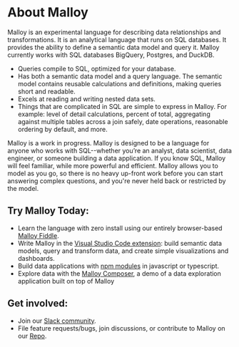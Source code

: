 # About Malloy

Malloy is an experimental language for describing data relationships and transformations. It is an analytical language that runs on SQL databases. It provides the ability to define a semantic data model and query it. Malloy currently works with SQL databases BigQuery, Postgres, and DuckDB.
- Queries compile to SQL, optimized for your database.
- Has both a semantic data model and a query language.  The semantic model contains reusable calculations and definitions, making queries short and readable.
- Excels at reading and writing nested data sets.
- Things that are complicated in SQL are simple to express in Malloy. For example: level of detail calculations, percent of total, aggregating against multiple tables across a join safely, date operations, reasonable ordering by default, and more.

Malloy is a work in progress. Malloy is designed to be a language for anyone who works with SQL--whether you’re an analyst, data scientist, data engineer, or someone building a data application. If you know SQL, Malloy will feel familiar, while more powerful and efficient. Malloy allows you to model as you go, so there is no heavy up-front work before you can start answering complex questions, and you're never held back or restricted by the model.

## Try Malloy Today:
- Learn the language with zero install using our entirely browser-based [Malloy Fiddle](https://malloydata.github.io/fiddle/index.html?q=12+-+Line+Chart+with+two+dimension%3A+Flights+by+Month+and+Length&m=Flights&t=).
- Write Malloy in the [Visual Studio Code extension](https://marketplace.visualstudio.com/items?itemName=malloydata.malloy-vscode): build semantic data models, query and transform data, and create simple visualizations and dashboards.
- Build data applications with [npm modules](https://www.npmjs.com/package/@malloydata/malloy) in javascript or typescript.
- Explore data with the [Malloy Composer](https://github.com/malloydata/malloy/tree/main/demo/malloy-demo-composer), a demo of a data exploration application built on top of Malloy

## Get involved:
- Join our [Slack community](https://join.slack.com/t/malloy-community/shared_invite/zt-upi18gic-W2saeFu~VfaVM1~HIerJ7w).
- File feature requests/bugs, join discussions, or contribute to Malloy on our [Repo](https://github.com/malloydata/malloy).
